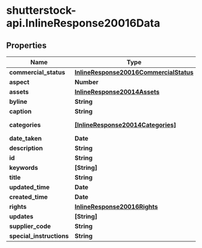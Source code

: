 # shutterstock-api.InlineResponse20016Data

## Properties
Name | Type | Description | Notes
------------ | ------------- | ------------- | -------------
**commercial_status** | [**InlineResponse20016CommercialStatus**](InlineResponse20016CommercialStatus.md) |  | [optional] 
**aspect** | **Number** |  | [optional] 
**assets** | [**InlineResponse20014Assets**](InlineResponse20014Assets.md) |  | [optional] 
**byline** | **String** |  | [optional] 
**caption** | **String** |  | [optional] 
**categories** | [**[InlineResponse20014Categories]**](InlineResponse20014Categories.md) | List of categories | [optional] 
**date_taken** | **Date** |  | [optional] 
**description** | **String** |  | [optional] 
**id** | **String** |  | 
**keywords** | **[String]** |  | [optional] 
**title** | **String** |  | [optional] 
**updated_time** | **Date** |  | [optional] 
**created_time** | **Date** |  | [optional] 
**rights** | [**InlineResponse20016Rights**](InlineResponse20016Rights.md) |  | [optional] 
**updates** | **[String]** |  | [optional] 
**supplier_code** | **String** |  | [optional] 
**special_instructions** | **String** |  | [optional] 


